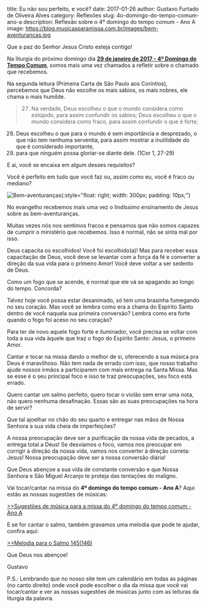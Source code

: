 title: Eu não sou perfeito, e você?
date: 2017-01-26
author: Gustavo Furtado de Oliveira Alves
category: Reflexões
slug: 4o-domingo-do-tempo-comum-ano-a
description: Reflexão sobre o 4º domingo do tempo comum - Ano A
image: https://blog.musicasparamissa.com.br/images/bem-aventurancas.jpg

Que a paz do Senhor Jesus Cristo esteja contigo!

Na liturgia do próximo domingo dia [**29 de janeiro de 2017 - 4º Domingo do Tempo Comum**](https://musicasparamissa.com.br/sugestoes-para/4o-domingo-do-tempo-comum-ano-a), somos mais uma vez chamados a refletir sobre o chamado que recebemos.

Na segunda leitura (Primeira Carta de São Paulo aos Coríntios), percebemos que Deus não escolhe os mais sábios, os mais nobres, ele chama o mais humilde.

> 27. Na verdade,
Deus escolheu o que o mundo considera como estúpido,
para assim confundir os sábios;
Deus escolheu o que o mundo considera como fraco,
para assim confundir o que é forte;
28. Deus escolheu o que para o mundo
é sem importância e desprezado,
o que não tem nenhuma serventia,
para assim mostrar a inutilidade
do que é considerado importante,
29. para que ninguém possa gloriar-se diante dele.  (1Cor 1, 27-29)

E aí, você se encaixa em algum desses requisitos?

Você é perfeito em tudo que você faz ou, assim como eu, você é fraco ou mediano?

![Bem-aventuranças](/images/bem-aventurancas.jpg){:style="float: right; width: 300px; padding: 10px;"}

No evangelho recebemos mais uma vez o lindíssimo ensinamento de Jesus sobre as bem-aventuranças.

Muitas vezes nós nos sentimos fracos e pensamos que não somos capazes de cumprir o ministério que recebemos. Isso é normal, não se sinta mal por isso.

Deus capacita os escolhidos! Você foi escolhido(a)! Mas para receber essa capacitação de Deus, você deve se levantar com a força da fé e converter a direção da sua vida para o primeiro Amor! Você deve voltar a ser sedento de Deus.

Como um fogo que se acende, é normal que ele vá se apagando ao longo do tempo. Concorda?

Talvez hoje você possa estar desanimado, só tem uma brasinha fumegando no seu coração. Mas você se lembra como era a chama do Espírito Santo dentro de você naquela sua primeira conversão? Lembra como era forte quando o fogo foi aceso no seu coração?

Para ter de novo aquele fogo forte e iluminador, você precisa se voltar com toda a sua vida àquele que traz o fogo do Espírito Santo: Jesus, o primeiro Amor.

Cantar e tocar na missa dando o melhor de si, oferecendo a sua música pra Deus é maravilhoso. Não tem nada de errado com isso, que nosso trabalho ajude nossos irmãos a participarem com mais entrega na Santa Missa. Mas se esse é o seu principal foco e isso te traz preocupações, seu foco está errado.

Quero cantar um salmo perfeito, quero tocar o violão sem errar uma nota, não quero nenhuma desafinação. Essas são as suas preocupações na hora de servir?

Que tal ajoelhar no chão do seu quarto e entregar nas mãos de Nossa Senhora a sua vida cheia de imperfeições?

A nossa preocupação deve ser a purificação da nossa vida de pecados, a entrega total a Deus! Se desviamos o foco, vamos nos preocupar em corrigir a direção da nossa vida, vamos nos converter à direção correta: Jesus! Nossa preocupação deve ser a nossa conversão diária!

Que Deus abençoe a sua vida de constante conversão e que Nossa Senhora e São Miguel Arcanjo te proteja das tentações do maligno.

Vai tocar/cantar na missa do **4º domingo do tempo comum - Ano A**? Aqui estão as nossas sugestões de músicas:

[>>Sugestões de música para a missa do 4º domingo do tempo comum - Ano A](https://musicasparamissa.com.br/sugestoes-para/4o-domingo-do-tempo-comum-ano-a)

E se for cantar o salmo, também gravamos uma melodia que pode te ajudar, confira aqui:

[>>Melodia para o Salmo 145(146)](http://www.musicasparamissa.com.br/musica/salmo-145-felizes-os-pobres-em-espirito-porque-deles-e-o-reino-dos-ceus/)

Que Deus nos abençoe!

Gustavo

P.S.: Lembrando que no nosso site tem um calendário em todas as páginas (no canto direito) onde você pode escolher o dia da missa que você vai tocar/cantar e ver as nossas sugestões de músicas junto com as leituras da liturgia da palavra.
